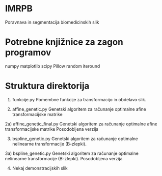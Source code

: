 # IMRPB
Poravnava in segmentacija biomedicinskih slik

# Potrebne knjižnice za zagon programov
numpy
matplotlib
scipy
Pillow
random
iteround

# Struktura direktorija
1) funkcije.py
Pomembne funkcije za transformacijo in obdelavo slik.

2) affine_genetic.py
Genetski algoritem za računanje optimalne afine transformacijske matrike

2a) affine_genetic_final.py
Genetski algoritem za računanje optimalne afine transformacijske matrike
Posodobljena verzija

3) bspline_genetic.py
Genetski algoritem za računanje optimalne nelinearne transformacije (B-zlepki).

3a) bspline_genetic.py
Genetski algoritem za računanje optimalne nelinearne transformacije (B-zlepki).
Posodobljena verzija

4) Nekaj demonstracijskih slik